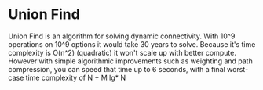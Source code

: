 # Union Find

Union Find is an algorithm for solving dynamic connectivity. With 10^9 operations on 10^9 options it would take 30 years to solve. Because it's time complexity is O(n^2) (quadratic) it won't scale up with better compute. However with simple algorithmic improvements such as weighting and path compression, you can speed that time up to 6 seconds, with a final worst-case time complexity of N + M lg* N
